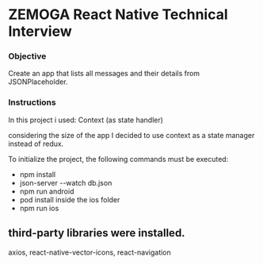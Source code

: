 # ZEMOGA React Native Technical Interview

### Objective

Create an app that lists all messages and their details from JSONPlaceholder.

### Instructions

In this project i used: Context (as state handler)

considering the size of the app I decided to use context as a state manager instead of redux.

To initialize the project, the following commands must be executed:

- npm install
- json-server --watch db.json
- npm run android
- pod install inside the ios folder
- npm run ios

## third-party libraries were installed.

axios, react-native-vector-icons, react-navigation
